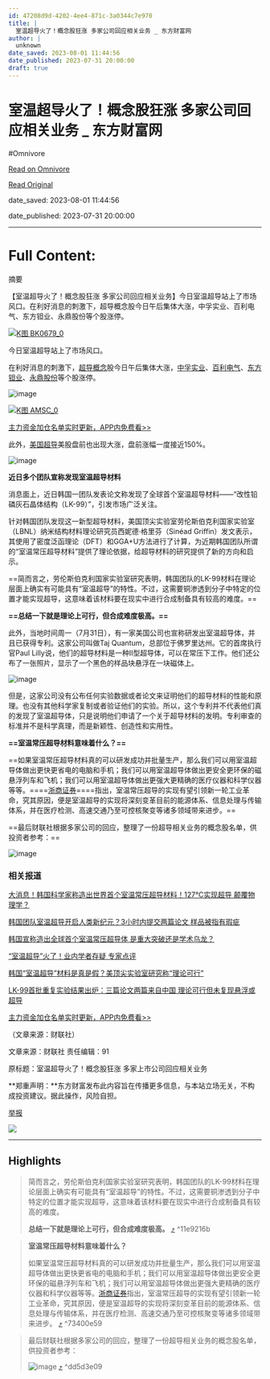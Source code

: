```yaml
---
id: 47208d9d-4202-4ee4-871c-3a0344c7e970
title: |
  室温超导火了！概念股狂涨 多家公司回应相关业务 _ 东方财富网
author: |
  unknown
date_saved: 2023-08-01 11:44:56
date_published: 2023-07-31 20:00:00
draft: true
---
```


# 室温超导火了！概念股狂涨 多家公司回应相关业务 _ 东方财富网
#Omnivore

[Read on Omnivore](https://omnivore.app/me/https-wap-eastmoney-com-a-202308012799331037-html-189b1c5fcdf)

[Read Original](https://wap.eastmoney.com/a/202308012799331037.html)

date_saved: 2023-08-01 11:44:56

date_published: 2023-07-31 20:00:00

--- 

# Full Content: 

摘要

 【室温超导火了！概念股狂涨 多家公司回应相关业务】今日室温超导站上了市场风口。在利好消息的刺激下，超导概念股今日午后集体大涨，中孚实业、百利电气、东方钽业、永鼎股份等个股涨停。

[![K图 BK0679_0](https://proxy-prod.omnivore-image-cache.app/530x276,sHBNzqNBfrUtVm78zq1ehwmi0zhFLskZGLlyHu04Y1ZY/https://webquoteklinepic.eastmoney.com/GetPic.aspx?nid=90.BK0679&imageType=knews&token=28dfeb41d35cc81d84b4664d7c23c49f&at=1)](http://quote.eastmoney.com/unify/r/90.BK0679)

 今日室温超导站上了市场风口。  

 在利好消息的刺激下，[超导概念](http://quote.eastmoney.com/unify/r/90.BK0679)股今日午后集体大涨，[中孚实业](http://quote.eastmoney.com/unify/r/1.600595)、[百利电气](http://quote.eastmoney.com/unify/r/1.600468)、[东方钽业](http://quote.eastmoney.com/unify/r/0.000962)、[永鼎股份](http://quote.eastmoney.com/unify/r/1.600105)等个股涨停。

![image](https://proxy-prod.omnivore-image-cache.app/0x0,sQ5lAWqsGi_oDbRFwkDgPR3KnNc-I6N__esiqFVB3ZPQ/https://np-newspic.dfcfw.com/download/D25083089037174492447_w537h321.jpg)

[![K图 AMSC_0](https://proxy-prod.omnivore-image-cache.app/530x276,sBKqTVzjYlbCXtCBZdwDYd2ISa1RqCOXQG5OLEiy7j4A/https://webquoteklinepic.eastmoney.com/GetPic.aspx?nid=105.AMSC&imageType=knews&token=28dfeb41d35cc81d84b4664d7c23c49f&at=1)](http://quote.eastmoney.com/unify/r/105.AMSC)

[主力资金加仓名单实时更新，APP内免费看>>](https://zqhd.eastmoney.com/Html/aghd/pc/20170918/html/activity2.html)

 此外，[美国超导](http://quote.eastmoney.com/unify/r/105.AMSC)美股盘前也出现大涨，盘前涨幅一度接近150%。  

![image](https://proxy-prod.omnivore-image-cache.app/0x0,sT8POB5wIjXgZUYGCx3b72cf1p17ONQp8S0wx-4VfSrc/https://np-newspic.dfcfw.com/download/D24737850613391779527_w1010h554.jpg)

**近日多个团队宣称发现室温超导材料**

 消息面上，近日韩国一团队发表论文称发现了全球首个室温超导材料——“改性铅磷灰石晶体结构（LK-99）”，引发市场广泛关注。

 针对韩国团队发现这一新型超导材料，美国顶尖实验室劳伦斯伯克利国家实验室（LBNL）纳米结构材料理论研究员西妮德·格里芬（Sinéad Griffin）发文表示，其使用了密度泛函理论（DFT）和GGA+U方法进行了计算，为近期韩国团队所谓的“室温常压超导材料”提供了理论依据，给超导材料的研究提供了新的方向和启示。

==简而言之，劳伦斯伯克利国家实验室研究表明，韩国团队的LK-99材料在理论层面上确实有可能具有“室温超导”的特性。不过，这需要铜渗透到分子中特定的位置才能实现超导，这意味着该材料要在现实中进行合成制备具有较高的难度。==

**==总结一下就是理论上可行，但合成难度极高。==**

 此外，当地时间周一（7月31日），有一家美国公司也宣称研发出室温超导体，并且已获得专利。这家公司叫做Taj Quantum，总部位于佛罗里达州。它的首席执行官Paul Lilly说，他们的超导材料是一种II型超导体，可以在常压下工作。他们还公布了一张照片，显示了一个黑色的样品块悬浮在一块磁体上。

![image](https://proxy-prod.omnivore-image-cache.app/0x0,seNZ8MmCKPKaYk6tM8yAhpPQJ4pihPZk-kt6ECqKol6Y/https://np-newspic.dfcfw.com/download/D25088040806103937814_w667h402.jpg)

 但是，这家公司没有公布任何实验数据或者论文来证明他们的超导材料的性能和原理。也没有其他科学家复制或者验证他们的实验。所以，这个专利并不代表他们真的发现了室温超导体，只是说明他们申请了一个关于超导材料的发明。专利审查的标准并不是科学真理，而是新颖性、创造性和实用性。

**==室温常压超导材料意味着什么？==**

==如果室温常压超导材料真的可以研发成功并批量生产，那么我们可以用室温超导体做出更快更省电的电脑和手机；我们可以用室温超导体做出更安全更环保的磁悬浮列车和飞机；我们可以用室温超导体做出更强大更精确的医疗仪器和科学仪器等等。====[浙商证券](http://quote.eastmoney.com/unify/r/1.601878)====指出，室温常压超导的实现有望引领新一轮工业革命，究其原因，便是室温超导的实现将深刻变革目前的能源体系、信息处理与传输体系，并在医疗检测、高速交通乃至可控核聚变等诸多领域带来进步。==

==最后财联社根据多家公司的回应，整理了一份超导相关业务的概念股名单，供投资者参考：==

![image](https://proxy-prod.omnivore-image-cache.app/0x0,sbssnODzZFfqMHPYsjYHln_YN-d7wsXjjkzQ2AGt9WFw/https://np-newspic.dfcfw.com/download/D25087733370442063117_w1171h1547.jpg)

###  相关报道

[大消息！韩国科学家称造出世界首个室温常压超导材料！127°C实现超导 颠覆物理学？](https://finance.eastmoney.com/a/202307282794965378.html)

[韩国团队室温超导开启人类新纪元？3小时内提交两篇论文 样品被指有瑕疵](https://finance.eastmoney.com/a/202307282795001529.html)

[韩国宣称造出全球首个室温常压超导体 是重大突破还是学术乌龙？](https://finance.eastmoney.com/a/202307282796115494.html)

[“室温超导”火了！业内学者存疑 专家点评](https://finance.eastmoney.com/a/202307302796929612.html)  

[韩国“室温超导”材料是真是假？美顶尖实验室研究称“理论可行”](https://finance.eastmoney.com/a/202308012799164574.html)

[LK-99首批重复实验结果出炉：三篇论文两篇来自中国 理论可行但未复现悬浮或超导](https://finance.eastmoney.com/a/202308012799337069.html)

[主力资金加仓名单实时更新，APP内免费看>>](https://zqhd.eastmoney.com/Html/aghd/pc/20170918/html/activity2.html)

（文章来源：财联社）

文章来源：财联社 责任编辑：91 

原标题：室温超导火了！概念股狂涨 多家上市公司回应相关业务

**郑重声明：**东方财富发布此内容旨在传播更多信息，与本站立场无关，不构成投资建议。据此操作，风险自担。

[举报](http://help.eastmoney.com/report%5Fcenter.html?reportType=3&title=%e5%ae%a4%e6%b8%a9%e8%b6%85%e5%af%bc%e7%81%ab%e4%ba%86%ef%bc%81%e6%a6%82%e5%bf%b5%e8%82%a1%e7%8b%82%e6%b6%a8+%e5%a4%9a%e5%ae%b6%e5%85%ac%e5%8f%b8%e5%9b%9e%e5%ba%94%e7%9b%b8%e5%85%b3%e4%b8%9a%e5%8a%a1&systype=3&id=202308012799331037&newsurl=https%3A%2F%2Ffinance.eastmoney.com%2Fa%2F202308012799331037.html) 

![](https://proxy-prod.omnivore-image-cache.app/0x0,sMxkdNl6Zf8QSEUiINW588G1DBmeMjuVcCBwzfPZFVTM/https://finance.eastmoney.com/a/emres/css/img/gz_weibo.png)

---

## Highlights

> 简而言之，劳伦斯伯克利国家实验室研究表明，韩国团队的LK-99材料在理论层面上确实有可能具有“室温超导”的特性。不过，这需要铜渗透到分子中特定的位置才能实现超导，这意味着该材料要在现实中进行合成制备具有较高的难度。
> 
> **总结一下就是理论上可行，但合成难度极高。** [⤴️](https://omnivore.app/me/https-wap-eastmoney-com-a-202308012799331037-html-189b1c5fcdf#11e9216b-4d89-4e50-a18a-d170e55d1e77)  ^11e9216b

> **室温常压超导材料意味着什么？**
> 
>  如果室温常压超导材料真的可以研发成功并批量生产，那么我们可以用室温超导体做出更快更省电的电脑和手机；我们可以用室温超导体做出更安全更环保的磁悬浮列车和飞机；我们可以用室温超导体做出更强大更精确的医疗仪器和科学仪器等等。[浙商证券](http://quote.eastmoney.com/unify/r/1.601878)指出，室温常压超导的实现有望引领新一轮工业革命，究其原因，便是室温超导的实现将深刻变革目前的能源体系、信息处理与传输体系，并在医疗检测、高速交通乃至可控核聚变等诸多领域带来进步。 [⤴️](https://omnivore.app/me/https-wap-eastmoney-com-a-202308012799331037-html-189b1c5fcdf#73400e59-3874-4676-9e57-5025a5fcd8da)  ^73400e59

> 最后财联社根据多家公司的回应，整理了一份超导相关业务的概念股名单，供投资者参考：
> 
> ![image](https://proxy-prod.omnivore-image-cache.app/0x0,sbssnODzZFfqMHPYsjYHln_YN-d7wsXjjkzQ2AGt9WFw/https://np-newspic.dfcfw.com/download/D25087733370442063117_w1171h1547.jpg) [⤴️](https://omnivore.app/me/https-wap-eastmoney-com-a-202308012799331037-html-189b1c5fcdf#dd5d3e09-5faa-40e8-9471-71c8599c2eb6)  ^dd5d3e09

